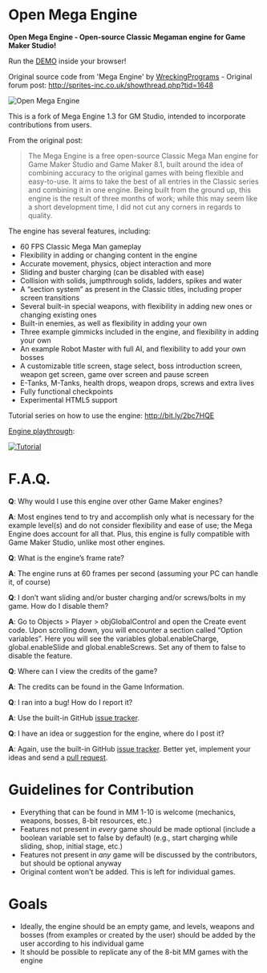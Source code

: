 # Open Mega Engine
**Open Mega Engine - Open-source Classic Megaman engine for Game Maker Studio!**

Run the [DEMO](https://cdn.rawgit.com/rafaelcp/Open-Mega-Engine/master/demo/index.html) inside your browser!

Original source code from 'Mega Engine' by [WreckingPrograms](https://twitter.com/WreckingProg) - Original forum post: http://sprites-inc.co.uk/showthread.php?tid=1648

![Open Mega Engine](http://i.imgur.com/Tzy8LkV.png)

This is a fork of Mega Engine 1.3 for GM Studio, intended to incorporate contributions from users.

From the original post:

> The Mega Engine is a free open-source Classic Mega Man engine for Game Maker Studio and Game Maker 8.1, built around the idea of combining accuracy to the original games with being flexible and easy-to-use. It aims to take the best of all entries in the Classic series and combining it in one engine. Being built from the ground up, this engine is the result of three months of work; while this may seem like a short development time, I did not cut any corners in regards to quality.


The engine has several features, including:

- 60 FPS Classic Mega Man gameplay
- Flexibility in adding or changing content in the engine
- Accurate movement, physics, object interaction and more
- Sliding and buster charging (can be disabled with ease)
- Collision with solids, jumpthrough solids, ladders, spikes and water
- A “section system” as present in the Classic titles, including proper screen transitions
- Several built-in special weapons, with flexibility in adding new ones or changing existing ones
- Built-in enemies, as well as flexibility in adding your own
- Three example gimmicks included in the engine, and flexibility in adding your own
- An example Robot Master with full AI, and flexibility to add your own bosses
- A customizable title screen, stage select, boss introduction screen, weapon get screen, game over screen and pause screen
- E-Tanks, M-Tanks, health drops, weapon drops, screws and extra lives
- Fully functional checkpoints
- Experimental HTML5 support

Tutorial series on how to use the engine: http://bit.ly/2bc7HQE

[Engine playthrough](https://www.youtube.com/watch?v=LmcvNggdHew):

[![Tutorial](https://img.youtube.com/vi/LmcvNggdHew/0.jpg)](https://www.youtube.com/watch?v=LmcvNggdHew)

# F.A.Q.

**Q**: Why would I use this engine over other Game Maker engines?

**A**: Most engines tend to try and accomplish only what is necessary for the example level(s) and do not consider flexibility and ease of use; the Mega Engine does account for all that. Plus, this engine is fully compatible with Game Maker Studio, unlike most other engines.

**Q**: What is the engine’s frame rate?

**A**: The engine runs at 60 frames per second (assuming your PC can handle it, of course)

**Q**: I don’t want sliding and/or buster charging and/or screws/bolts in my game. How do I disable them?

**A**: Go to Objects > Player > objGlobalControl and open the Create event code. Upon scrolling down, you will encounter a section called “Option variables”. Here you will see the variables global.enableCharge, global.enableSlide and global.enableScrews. Set any of them to false to disable the feature.

**Q**: Where can I view the credits of the game?

**A**: The credits can be found in the Game Information.

**Q**: I ran into a bug! How do I report it?

**A**: Use the built-in GitHub [issue tracker](https://github.com/rafaelcp/Open-Mega-Engine/issues).

**Q**: I have an idea or suggestion for the engine, where do I post it?

**A**: Again, use the built-in GitHub [issue tracker](https://github.com/rafaelcp/Open-Mega-Engine/issues). Better yet, implement your ideas and send a [pull request](https://github.com/rafaelcp/Open-Mega-Engine/pulls).

# Guidelines for Contribution
- Everything that can be found in MM 1-10 is welcome (mechanics, weapons, bosses, 8-bit resources, etc.)
- Features not present in *every* game should be made optional (include a boolean variable set to false by default) (e.g., start charging while sliding, shop, initial stage, etc.)
- Features not present in *any* game will be discussed by the contributors, but should be optional anyway
- Original content won't be added. This is left for individual games.

# Goals
- Ideally, the engine should be an empty game, and levels, weapons and bosses (from examples or created by the user) should be added by the user according to his individual game 
- It should be possible to replicate any of the 8-bit MM games with the engine

